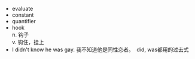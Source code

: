 + evaluate  
+ constant  
+ quantifier  
+ hook  
  n. 钩子  
  v. 钩住，挂上
+ I didn't know he was gay. 我不知道他是同性恋者。
  did, was都用的过去式
